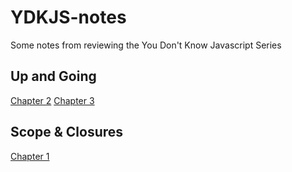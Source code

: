 # YDKJS-notes
Some notes from reviewing the You Don't Know Javascript Series

## Up and Going
[Chapter 2](https://jonathanwmaddison.github.io/YDKJS-notes/up-and-going/chapter2/index.html)
[Chapter 3](https://jonathanwmaddison.github.io/YDKJS-notes/up-and-going/chapter3/index.html)

## Scope & Closures
[Chapter 1](https://jonathanwmaddison.github.io/YDKJS-notes/scope-and-closures/chapter1/index.html)
